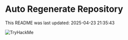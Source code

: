 # Auto Regenerate Repository

This README was last updated: 2025-04-23 21:35:43

 ![TryHackMe](https://tryhackme.com/badge/533634)